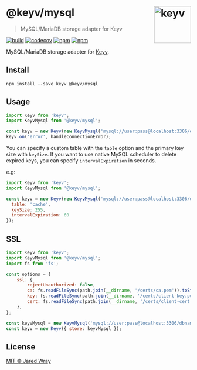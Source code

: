 # @keyv/mysql [<img width="100" align="right" src="https://jaredwray.com/images/keyv-symbol.svg" alt="keyv">](https://github.com/jaredwra/keyv)

> MySQL/MariaDB storage adapter for Keyv

[![build](https://github.com/jaredwray/keyv/actions/workflows/tests.yaml/badge.svg)](https://github.com/jaredwray/keyv/actions/workflows/tests.yaml)
[![codecov](https://codecov.io/gh/jaredwray/keyv/branch/main/graph/badge.svg?token=bRzR3RyOXZ)](https://codecov.io/gh/jaredwray/keyv)
[![npm](https://img.shields.io/npm/v/@keyv/mysql.svg)](https://www.npmjs.com/package/@keyv/mysql)
[![npm](https://img.shields.io/npm/dm/@keyv/mysql)](https://npmjs.com/package/@keyv/mysql)

MySQL/MariaDB storage adapter for [Keyv](https://github.com/jaredwray/keyv).

## Install

```shell
npm install --save keyv @keyv/mysql
```

## Usage

```js
import Keyv from 'keyv';
import KeyvMysql from '@keyv/mysql';

const keyv = new Keyv(new KeyvMysql('mysql://user:pass@localhost:3306/dbname'));
keyv.on('error', handleConnectionError);
```

You can specify a custom table with the `table` option and the primary key size with `keySize`.
If you want to use native MySQL scheduler to delete expired keys, you can specify `intervalExpiration` in seconds.

e.g:

```js
import Keyv from 'keyv';
import KeyvMysql from '@keyv/mysql';

const keyv = new Keyv(new KeyvMysql('mysql://user:pass@localhost:3306/dbname'), {
  table: 'cache',
  keySize: 255,
  intervalExpiration: 60
});
```

## SSL

```js
import Keyv from 'keyv';
import KeyvMysql from '@keyv/mysql';
import fs from 'fs';

const options = {
	ssl: {
		rejectUnauthorized: false,
		ca: fs.readFileSync(path.join(__dirname, '/certs/ca.pem')).toString(),
		key: fs.readFileSync(path.join(__dirname, '/certs/client-key.pem')).toString(),
		cert: fs.readFileSync(path.join(__dirname, '/certs/client-cert.pem')).toString(),
	},
};

const keyvMysql = new KeyvMysql('mysql://user:pass@localhost:3306/dbname', options);
const keyv = new Keyv({ store: keyvMysql });
```

## License

[MIT © Jared Wray](LISCENCE)
